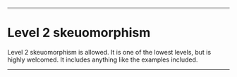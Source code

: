 
***

# Level 2 skeuomorphism

Level 2 skeuomorphism is allowed. It is one of the lowest levels, but is highly welcomed. It includes anything like the examples included.

***

